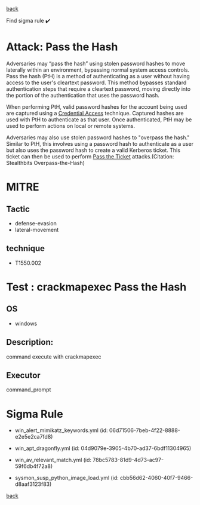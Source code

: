 
[back](../index.md)

Find sigma rule :heavy_check_mark: 

# Attack: Pass the Hash 

Adversaries may “pass the hash” using stolen password hashes to move laterally within an environment, bypassing normal system access controls. Pass the hash (PtH) is a method of authenticating as a user without having access to the user's cleartext password. This method bypasses standard authentication steps that require a cleartext password, moving directly into the portion of the authentication that uses the password hash.

When performing PtH, valid password hashes for the account being used are captured using a [Credential Access](https://attack.mitre.org/tactics/TA0006) technique. Captured hashes are used with PtH to authenticate as that user. Once authenticated, PtH may be used to perform actions on local or remote systems.

Adversaries may also use stolen password hashes to "overpass the hash." Similar to PtH, this involves using a password hash to authenticate as a user but also uses the password hash to create a valid Kerberos ticket. This ticket can then be used to perform [Pass the Ticket](https://attack.mitre.org/techniques/T1550/003) attacks.(Citation: Stealthbits Overpass-the-Hash)

# MITRE
## Tactic
  - defense-evasion
  - lateral-movement


## technique
  - T1550.002


# Test : crackmapexec Pass the Hash
## OS
  - windows


## Description:
command execute with crackmapexec


## Executor
command_prompt

# Sigma Rule
 - win_alert_mimikatz_keywords.yml (id: 06d71506-7beb-4f22-8888-e2e5e2ca7fd8)

 - win_apt_dragonfly.yml (id: 04d9079e-3905-4b70-ad37-6bdf11304965)

 - win_av_relevant_match.yml (id: 78bc5783-81d9-4d73-ac97-59f6db4f72a8)

 - sysmon_susp_python_image_load.yml (id: cbb56d62-4060-40f7-9466-d8aaf3123f83)



[back](../index.md)
